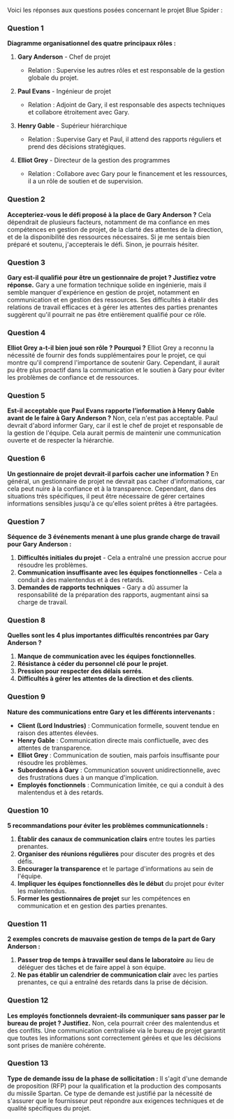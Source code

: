 Voici les réponses aux questions posées concernant le projet Blue Spider :

### Question 1
**Diagramme organisationnel des quatre principaux rôles :**
1. **Gary Anderson** - Chef de projet
   - Relation : Supervise les autres rôles et est responsable de la gestion globale du projet.
   
2. **Paul Evans** - Ingénieur de projet
   - Relation : Adjoint de Gary, il est responsable des aspects techniques et collabore étroitement avec Gary.
   
3. **Henry Gable** - Supérieur hiérarchique
   - Relation : Supervise Gary et Paul, il attend des rapports réguliers et prend des décisions stratégiques.
   
4. **Elliot Grey** - Directeur de la gestion des programmes
   - Relation : Collabore avec Gary pour le financement et les ressources, il a un rôle de soutien et de supervision.

### Question 2
**Accepteriez-vous le défi proposé à la place de Gary Anderson ?**
Cela dépendrait de plusieurs facteurs, notamment de ma confiance en mes compétences en gestion de projet, de la clarté des attentes de la direction, et de la disponibilité des ressources nécessaires. Si je me sentais bien préparé et soutenu, j'accepterais le défi. Sinon, je pourrais hésiter.

### Question 3
**Gary est-il qualifié pour être un gestionnaire de projet ? Justifiez votre réponse.**
Gary a une formation technique solide en ingénierie, mais il semble manquer d'expérience en gestion de projet, notamment en communication et en gestion des ressources. Ses difficultés à établir des relations de travail efficaces et à gérer les attentes des parties prenantes suggèrent qu'il pourrait ne pas être entièrement qualifié pour ce rôle.

### Question 4
**Elliot Grey a-t-il bien joué son rôle ? Pourquoi ?**
Elliot Grey a reconnu la nécessité de fournir des fonds supplémentaires pour le projet, ce qui montre qu'il comprend l'importance de soutenir Gary. Cependant, il aurait pu être plus proactif dans la communication et le soutien à Gary pour éviter les problèmes de confiance et de ressources.

### Question 5
**Est-il acceptable que Paul Evans rapporte l’information à Henry Gable avant de le faire à Gary Anderson ?**
Non, cela n'est pas acceptable. Paul devrait d'abord informer Gary, car il est le chef de projet et responsable de la gestion de l'équipe. Cela aurait permis de maintenir une communication ouverte et de respecter la hiérarchie.

### Question 6
**Un gestionnaire de projet devrait-il parfois cacher une information ?**
En général, un gestionnaire de projet ne devrait pas cacher d'informations, car cela peut nuire à la confiance et à la transparence. Cependant, dans des situations très spécifiques, il peut être nécessaire de gérer certaines informations sensibles jusqu'à ce qu'elles soient prêtes à être partagées.

### Question 7
**Séquence de 3 événements menant à une plus grande charge de travail pour Gary Anderson :**
1. **Difficultés initiales du projet** - Cela a entraîné une pression accrue pour résoudre les problèmes.
2. **Communication insuffisante avec les équipes fonctionnelles** - Cela a conduit à des malentendus et à des retards.
3. **Demandes de rapports techniques** - Gary a dû assumer la responsabilité de la préparation des rapports, augmentant ainsi sa charge de travail.

### Question 8
**Quelles sont les 4 plus importantes difficultés rencontrées par Gary Anderson ?**
1. **Manque de communication avec les équipes fonctionnelles**.
2. **Résistance à céder du personnel clé pour le projet**.
3. **Pression pour respecter des délais serrés**.
4. **Difficultés à gérer les attentes de la direction et des clients**.

### Question 9
**Nature des communications entre Gary et les différents intervenants :**
- **Client (Lord Industries)** : Communication formelle, souvent tendue en raison des attentes élevées.
- **Henry Gable** : Communication directe mais conflictuelle, avec des attentes de transparence.
- **Elliot Grey** : Communication de soutien, mais parfois insuffisante pour résoudre les problèmes.
- **Subordonnés à Gary** : Communication souvent unidirectionnelle, avec des frustrations dues à un manque d'implication.
- **Employés fonctionnels** : Communication limitée, ce qui a conduit à des malentendus et à des retards.

### Question 10
**5 recommandations pour éviter les problèmes communicationnels :**
1. **Établir des canaux de communication clairs** entre toutes les parties prenantes.
2. **Organiser des réunions régulières** pour discuter des progrès et des défis.
3. **Encourager la transparence** et le partage d'informations au sein de l'équipe.
4. **Impliquer les équipes fonctionnelles dès le début** du projet pour éviter les malentendus.
5. **Former les gestionnaires de projet** sur les compétences en communication et en gestion des parties prenantes.

### Question 11
**2 exemples concrets de mauvaise gestion de temps de la part de Gary Anderson :**
1. **Passer trop de temps à travailler seul dans le laboratoire** au lieu de déléguer des tâches et de faire appel à son équipe.
2. **Ne pas établir un calendrier de communication clair** avec les parties prenantes, ce qui a entraîné des retards dans la prise de décision.

### Question 12
**Les employés fonctionnels devraient-ils communiquer sans passer par le bureau de projet ? Justifiez.**
Non, cela pourrait créer des malentendus et des conflits. Une communication centralisée via le bureau de projet garantit que toutes les informations sont correctement gérées et que les décisions sont prises de manière cohérente.

### Question 13
**Type de demande issu de la phase de sollicitation :**
Il s'agit d'une demande de proposition (RFP) pour la qualification et la production des composants du missile Spartan. Ce type de demande est justifié par la nécessité de s'assurer que le fournisseur peut répondre aux exigences techniques et de qualité spécifiques du projet.